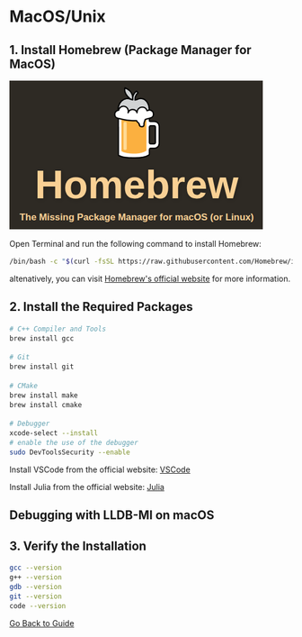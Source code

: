# MacOS/Unix

## 1. Install Homebrew (Package Manager for MacOS)

![Homebrew Logo](pics/HomeBrew.png)

Open Terminal and run the following command to install Homebrew:

```bash
/bin/bash -c "$(curl -fsSL https://raw.githubusercontent.com/Homebrew/install/HEAD/install.sh)"
```

altenatively, you can visit [Homebrew's official website](https://brew.sh/) for more information.


## 2. Install the Required Packages

```bash
# C++ Compiler and Tools
brew install gcc

# Git
brew install git

# CMake
brew install make
brew install cmake

# Debugger
xcode-select --install
# enable the use of the debugger
sudo DevToolsSecurity --enable
```

Install VSCode from the official website: [VSCode](https://code.visualstudio.com/)

Install Julia from the official website: [Julia](https://code.visualstudio.com/)

## Debugging with LLDB-MI on macOS



## 3. Verify the Installation

```bash
gcc --version
g++ --version
gdb --version
git --version
code --version
```

[Go Back to Guide](../Readme.md#installation-guide)
